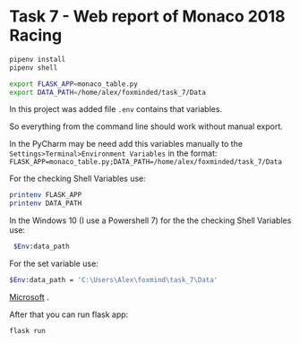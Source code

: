 # Task 7 - Web report of Monaco 2018 Racing

```bash
pipenv install
pipenv shell

export FLASK_APP=monaco_table.py
export DATA_PATH=/home/alex/foxminded/task_7/Data
```
In this project was added file ```.env``` contains that variables. 

So everything from the command line should work without manual export.

In the PyCharm may be need add this variables manually to the ```Settings>Terminal>Environment Variables``` in the format: 
```FLASK_APP=monaco_table.py;DATA_PATH=/home/alex/foxminded/task_7/Data```

For the checking Shell Variables use:
```bash
printenv FLASK_APP
printenv DATA_PATH
```
In the Windows 10 (I use a Powershell 7)
for the the checking Shell Variables use:
```bash
 $Env:data_path
```
For the set variable use:
```bash
$Env:data_path = 'C:\Users\Alex\foxmind\task_7\Data'
```
[Microsoft](https://docs.microsoft.com/en-us/powershell/module/microsoft.powershell.core/about/about_environment_variables?view=powershell-7)
.

After that you can run flask app:
```bash
flask run
```
